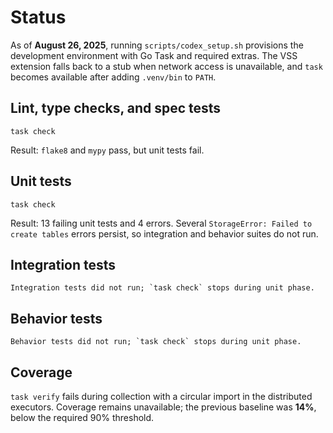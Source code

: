 # Status

As of **August 26, 2025**, running `scripts/codex_setup.sh` provisions the
development environment with Go Task and required extras. The VSS extension
falls back to a stub when network access is unavailable, and `task` becomes
available after adding `.venv/bin` to `PATH`.

## Lint, type checks, and spec tests
```text
task check
```
Result: `flake8` and `mypy` pass, but unit tests fail.

## Unit tests
```text
task check
```
Result: 13 failing unit tests and 4 errors. Several
`StorageError: Failed to create tables` errors persist, so integration and
behavior suites do not run.

## Integration tests
```text
Integration tests did not run; `task check` stops during unit phase.
```

## Behavior tests
```text
Behavior tests did not run; `task check` stops during unit phase.
```

## Coverage
`task verify` fails during collection with a circular import in the
distributed executors. Coverage remains unavailable; the previous baseline was
**14%**, below the required 90% threshold.

